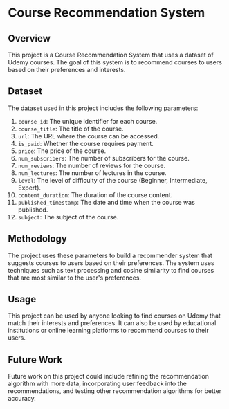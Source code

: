 

# Course Recommendation System

## Overview
This project is a Course Recommendation System that uses a dataset of Udemy courses. The goal of this system is to recommend courses to users based on their preferences and interests.

## Dataset
The dataset used in this project includes the following parameters:
1. `course_id`: The unique identifier for each course.
2. `course_title`: The title of the course.
3. `url`: The URL where the course can be accessed.
4. `is_paid`: Whether the course requires payment.
5. `price`: The price of the course.
6. `num_subscribers`: The number of subscribers for the course.
7. `num_reviews`: The number of reviews for the course.
8. `num_lectures`: The number of lectures in the course.
9. `level`: The level of difficulty of the course (Beginner, Intermediate, Expert).
10. `content_duration`: The duration of the course content.
11. `published_timestamp`: The date and time when the course was published.
12. `subject`: The subject of the course.

## Methodology
The project uses these parameters to build a recommender system that suggests courses to users based on their preferences. The system uses techniques such as text processing and cosine similarity to find courses that are most similar to the user's preferences.

## Usage
This project can be used by anyone looking to find courses on Udemy that match their interests and preferences. It can also be used by educational institutions or online learning platforms to recommend courses to their users.

## Future Work
Future work on this project could include refining the recommendation algorithm with more data, incorporating user feedback into the recommendations, and testing other recommendation algorithms for better accuracy.
